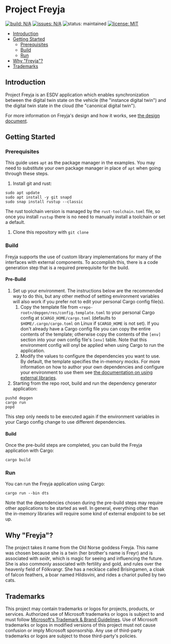 # Project Freyja

<a href="https://github.com/eclipse-ibeji/freyja/actions/workflows/rust-ci.yml"><img alt="build: N/A" src="https://img.shields.io/github/actions/workflow/status/eclipse-ibeji/freyja/rust-ci.yml"></a>
<a href="https://github.com/eclipse-ibeji/freyja/issues"><img alt="issues: N/A" src="https://img.shields.io/github/issues/eclipse-ibeji/freyja"></a>
<img src="https://img.shields.io/badge/status-maintained-green.svg" alt="status: maintained">
<a href="https://github.com/eclipse-ibeji/freyja/blob/main/LICENSE"><img alt="license: MIT" src="https://img.shields.io/github/license/eclipse-ibeji/freyja"></a>

- [Introduction](#introduction)
- [Getting Started](#getting-started)
  - [Prerequisites](#prerequisites)
  - [Build](#build)
  - [Run](#run)
- [Why "Freyja"?](#why-freyja)
- [Trademarks](#trademarks)

## Introduction

Project Freyja is an ESDV application which enables synchronization between the digital twin state on the vehicle (the "instance digital twin") and the digital twin state in the cloud (the "canonical digital twin").

For more information on Freyja's design and how it works, see [the design document](docs/design/README.md).

## Getting Started

### Prerequisites

This guide uses `apt` as the package manager in the examples. You may need to substitute your own package manager in place of `apt` when going through these steps.

1. Install git and rust:

```shell
sudo apt update
sudo apt install -y git snapd
sudo snap install rustup --classic
```

The rust toolchain version is managed by the `rust-toolchain.toml` file, so once you install `rustup` there is no need to manually install a toolchain or set a default.

1. Clone this repository with `git clone`

### Build

Freyja supports the use of custom library implementations for many of the interfaces with external components. To accomplish this, there is a code generation step that is a required prerequisite for the build.

#### Pre-Build

1. Set up your environment. The instructions below are the recommended way to do this, but any other method of setting environment variables will also work if you prefer not to edit your personal Cargo config file(s).
    1. Copy the template file from `<repo-root>/depgen/res/config.template.toml` to your personal Cargo config at `$CARGO_HOME/cargo.toml` (defaults to `$HOME/.cargo/cargo.toml` on Linux if `$CARGO_HOME` is not set). If you don't already have a Cargo config file you can copy the entire contents of the template; otherwise copy the contents of the `[env]` section into your own config file's `[env]` table. Note that this environment config will onyl be applied when using Cargo to run the application.
    1. Modify the values to configure the dependencies you want to use. By default, the template specifies the in-memory mocks. For more information on how to author your own dependencies and configure your environment to use them see [the documentation on using external libraries](docs/external-libs.md).
1. Starting from the repo root, build and run the dependency generator application:

```shell
pushd depgen
cargo run
popd
```

This step only needs to be executed again if the environment variables in your Cargo config change to use different dependencies.

#### Build

Once the pre-build steps are completed, you can build the Freyja application with Cargo:

```shell
cargo build
```

### Run

You can run the Freyja application using Cargo:

```shell
cargo run --bin dts
```

Note that the dependencies chosen during the pre-build steps may require other applications to be started as well. In general, everything other than the in-memory libraries will require some kind of external endpoint to be set up.

<!--alex disable he-she her-him brothers-sisters-->
## Why "Freyja"?

The project takes it name from the Old Norse goddess Freyja. This name was chosen because she is a twin (her brother's name is Freyr) and is associated with *seiðr*, which is magic for seeing and influencing the future. She is also commonly associated with fertility and gold, and rules over the heavenly field of Fólkvangr. She has a necklace called Brísingamen, a cloak of falcon feathers, a boar named Hildisvíni, and rides a chariot pulled by two cats.
<!--alex enable he-she her-him brothers-sisters-->

## Trademarks

This project may contain trademarks or logos for projects, products, or services. Authorized use of Microsoft
trademarks or logos is subject to and must follow
[Microsoft's Trademark & Brand Guidelines](https://www.microsoft.com/en-us/legal/intellectualproperty/trademarks/usage/general).
Use of Microsoft trademarks or logos in modified versions of this project must not cause confusion or imply Microsoft sponsorship.
Any use of third-party trademarks or logos are subject to those third-party's policies.
